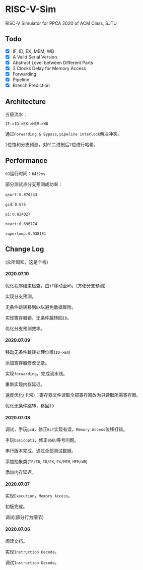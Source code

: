 # RISC-V-Sim
RISC-V Simulator for PPCA 2020 of ACM Class, SJTU

## Todo
- [x] IF, ID, EX, MEM, WB
- [x] A Valid Serial Version
- [x] Abstract Level between Different Parts
- [x] 3 Clocks Delay for Memory Access
- [x] Forwarding
- [x] Pipeline
- [x] Branch Prediction

## Architecture

五级流水：

`IF->ID->EX->MEM->WB`

通过`Forwarding & Bypass`, `pipeline interlock`解决冲突。

`2`位饱和分支预测，对`PC`二进制后`7`位进行哈希。

## Performance

`OJ`运行时间：`6432ms`

部分测试点分支预测成功率：

`qsort`: `0.874243`

`gcd`: `0.675`

`pi`: `0.824027`

`heart`: `0.696774`

`superloop`: `0.938181`

## Change Log

(众所周知，这是个栈)

#### 2020.07.10

优化程序结束检查，由`iF`移动至`WB`。(方便分支预测)

实现分支预测。

无条件跳转移到`EX`以避免数据冒险。

实现寄存器锁，无条件跳转回`ID`。

优化分支预测效率。

#### 2020.07.09

移动无条件跳转处理位置(`ID->EX`)

添加寄存器修改记录。

实现`forwarding`，完成流水线。

重新实现内存延迟。

速度优化(卡常)：寄存器文件读取全部寄存器改为只读取所需寄存器。

优化无条件跳转，移回`ID`

#### 2020.07.08

调试，手玩`gcd`，修正`BLT`实现有误，`Memory Access`位移打错。

手玩`basicopt1`，修正`BGEU`等号问题。

串行版本完成，通过全部测试数据。

添加抽象类(`IF/ID`, `ID/EX`, `EX/MEM`, `MEM/WB`)

添加内存延迟。

#### 2020.07.07

实现`Execution`，`Memory Access`。

初版完成。

调试(部分行为细节)

#### 2020.07.06

阅读文档。

实现`Instruction Decode`。

调试`Instruction Decode`。

